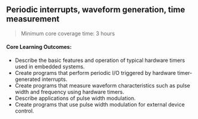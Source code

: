 ## Periodic interrupts, waveform generation, time measurement

> Minimum core coverage time: 3 hours

#### Core Learning Outcomes:

- Describe the basic features and operation of typical hardware timers used in embedded systems.
- Create programs that perform periodic I/O triggered by hardware timer-generated interrupts.
- Create programs that measure waveform characteristics such as pulse width and frequency using hardware timers.
- Describe applications of pulse width modulation.
- Create programs that use pulse width modulation for external device control. 
